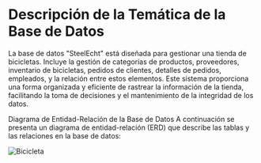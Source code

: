 # Descripción de la Temática de la Base de Datos

La base de datos "SteelEcht" está diseñada para gestionar una tienda de bicicletas. Incluye la gestión de categorías de productos, proveedores, inventario de bicicletas, pedidos de clientes, detalles de pedidos, empleados, y la relación entre estos elementos. Este sistema proporciona una forma organizada y eficiente de rastrear la información de la tienda, facilitando la toma de decisiones y el mantenimiento de la integridad de los datos.

Diagrama de Entidad-Relación de la Base de Datos
A continuación se presenta un diagrama de entidad-relación (ERD) que describe las tablas y las relaciones en la base de datos:

![Bicicleta]([images/bike.png](https://drive.google.com/file/d/1R1TKGwgXYvtIQLGcG55ROqHDTYxn-UUc/view?usp=sharing))
